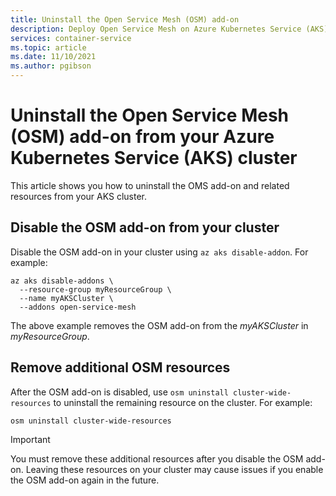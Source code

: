 ```yaml
---
title: Uninstall the Open Service Mesh (OSM) add-on
description: Deploy Open Service Mesh on Azure Kubernetes Service (AKS) using Azure CLI
services: container-service
ms.topic: article
ms.date: 11/10/2021
ms.author: pgibson
---
```


# Uninstall the Open Service Mesh (OSM) add-on from your Azure Kubernetes Service (AKS) cluster

This article shows you how to uninstall the OMS add-on and related resources from your AKS cluster.

## Disable the OSM add-on from your cluster

Disable the OSM add-on in your cluster using `az aks disable-addon`. For example:

```azurecli-interactive
az aks disable-addons \
  --resource-group myResourceGroup \
  --name myAKSCluster \
  --addons open-service-mesh
```

The above example removes the OSM add-on from the *myAKSCluster* in *myResourceGroup*.

## Remove additional OSM resources

After the OSM add-on is disabled, use `osm uninstall cluster-wide-resources` to uninstall the remaining resource on the cluster. For example:

```console
osm uninstall cluster-wide-resources
```

> [!IMPORTANT]
> You must remove these additional resources after you disable the OSM add-on. Leaving these resources on your cluster may cause issues if you enable the OSM add-on again in the future.

